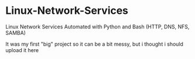 # Linux-Network-Services
Linux Network Services Automated with Python and Bash (HTTP, DNS, NFS, SAMBA)

It was my first "big" project so it can be a bit messy, but i thought i should upload it here
